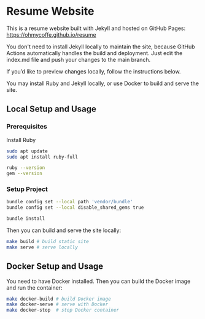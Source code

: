 # Resume Website
This is a resume website built with Jekyll and hosted on GitHub Pages: https://ohmycoffe.github.io/resume

You don't need to install Jekyll locally to maintain the site, because GitHub Actions automatically handles the build and deployment. Just edit the index.md file and push your changes to the main branch.

If you’d like to preview changes locally, follow the instructions below.

You may install Ruby and Jekyll locally, or use Docker to build and serve the site.

## Local Setup and Usage

### Prerequisites

Install Ruby

```bash
sudo apt update
sudo apt install ruby-full

ruby --version
gem --version
```

### Setup Project

```bash
bundle config set --local path 'vendor/bundle'
bundle config set --local disable_shared_gems true

bundle install
```

Then you can build and serve the site locally:

```bash
make build # build static site
make serve # serve locally
```

## Docker Setup and Usage

You need to have Docker installed. Then you can build the Docker image and run the container:
```bash
make docker-build # build Docker image
make docker-serve # serve with Docker
make docker-stop  # stop Docker container

